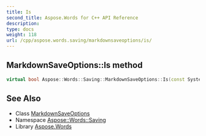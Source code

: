 ```yaml
---
title: Is
second_title: Aspose.Words for C++ API Reference
description: 
type: docs
weight: 118
url: /cpp/aspose.words.saving/markdownsaveoptions/is/
---
```

## MarkdownSaveOptions::Is method




```cpp
virtual bool Aspose::Words::Saving::MarkdownSaveOptions::Is(const System::TypeInfo &target) const override
```

## See Also

* Class [MarkdownSaveOptions](../)
* Namespace [Aspose::Words::Saving](../../)
* Library [Aspose.Words](../../../)
